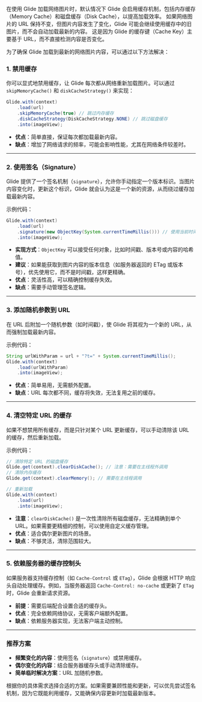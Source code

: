 在使用 Glide 加载网络图片时，默认情况下 Glide 会启用缓存机制，包括内存缓存（Memory Cache）和磁盘缓存（Disk Cache），以提高加载效率。
如果网络图片的 URL 保持不变，但图片内容发生了变化，Glide 可能会继续使用缓存中的旧图片，而不会自动加载最新的内容。
这是因为 Glide 的缓存键（Cache Key）主要基于 URL，而不直接检测内容是否变化。

为了确保 Glide 加载到最新的网络图片内容，可以通过以下方法解决：

### 1. **禁用缓存**

你可以显式地禁用缓存，让 Glide 每次都从网络重新加载图片。可以通过 `skipMemoryCache()` 和 `diskCacheStrategy()` 来实现：

```java
Glide.with(context)
    .load(url)
    .skipMemoryCache(true) // 跳过内存缓存
    .diskCacheStrategy(DiskCacheStrategy.NONE) // 跳过磁盘缓存
    .into(imageView);
```

- **优点**：简单直接，保证每次都加载最新内容。
- **缺点**：增加了网络请求的频率，可能会影响性能，尤其在网络条件较差时。

---

### 2. **使用签名（Signature）**
Glide 提供了一个签名机制（`signature`），允许你手动指定一个版本标识。当图片内容变化时，更新这个标识，Glide 就会认为这是一个新的资源，从而绕过缓存加载最新内容。

示例代码：
```java
Glide.with(context)
    .load(url)
    .signature(new ObjectKey(System.currentTimeMillis())) // 使用当前时间戳作为签名
    .into(imageView);
```

- **实现方式**：`ObjectKey` 可以接受任何对象，比如时间戳、版本号或内容的哈希值。
- **建议**：如果能获取到图片内容的版本信息（如服务器返回的 ETag 或版本号），优先使用它，而不是时间戳，这样更精确。
- **优点**：灵活性高，可以精确控制缓存失效。
- **缺点**：需要手动管理签名逻辑。

---

### 3. **添加随机参数到 URL**
在 URL 后附加一个随机参数（如时间戳），使 Glide 将其视为一个新的 URL，从而强制加载最新内容。

示例代码：
```java
String urlWithParam = url + "?t=" + System.currentTimeMillis();
Glide.with(context)
    .load(urlWithParam)
    .into(imageView);
```

- **优点**：简单易用，无需额外配置。
- **缺点**：URL 每次都不同，缓存将失效，无法复用之前的缓存。

---

### 4. **清空特定 URL 的缓存**
如果不想禁用所有缓存，而是只针对某个 URL 更新缓存，可以手动清除该 URL 的缓存，然后重新加载。

示例代码：
```java
// 清除特定 URL 的磁盘缓存
Glide.get(context).clearDiskCache(); // 注意：需要在主线程外调用
// 清除内存缓存
Glide.get(context).clearMemory(); // 需要在主线程调用

// 重新加载
Glide.with(context)
    .load(url)
    .into(imageView);
```

- **注意**：`clearDiskCache()` 是一次性清除所有磁盘缓存，无法精确到单个 URL。如果需要更精细的控制，可以使用自定义缓存管理。
- **优点**：适合偶尔更新图片的场景。
- **缺点**：不够灵活，清除范围较大。

---

### 5. **依赖服务器的缓存控制头**
如果服务器支持缓存控制（如 `Cache-Control` 或 `ETag`），Glide 会根据 HTTP 响应头自动处理缓存。例如，当服务器返回 `Cache-Control: no-cache` 或更新了 `ETag` 时，Glide 会重新请求资源。

- **前提**：需要后端配合设置合适的缓存头。
- **优点**：完全依赖网络协议，无需客户端额外配置。
- **缺点**：依赖服务器实现，无法客户端主动控制。

---

### 推荐方案
- **频繁变化的内容**：使用签名（`signature`）或禁用缓存。
- **偶尔变化的内容**：结合服务器缓存头或手动清除缓存。
- **简单临时解决方案**：URL 加随机参数。

根据你的具体需求选择合适的方案。如果需要兼顾性能和更新，可以优先尝试签名机制，因为它既能利用缓存，又能确保内容更新时加载最新版本。